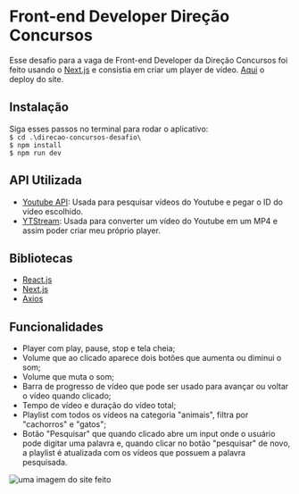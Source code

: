 # Front-end Developer Direção Concursos

Esse desafio para a vaga de Front-end Developer da Direção Concursos foi feito usando o [Next.js](https://nextjs.org/docs/getting-started) e consistia em criar um player de vídeo. [Aqui](https://direcao-challenge.vercel.app/) o deploy do site.

## Instalação
Siga esses passos no terminal para rodar o aplicativo:<br>
``$ cd .\direcao-concursos-desafio\``<br>
``$ npm install``<br>
``$ npm run dev``

## API Utilizada
- [Youtube API](https://developers.google.com/youtube/v3/docs?hl=pt-br): Usada para pesquisar vídeos do Youtube e pegar o ID do vídeo escolhido.
- [YTStream](https://rapidapi.com/ytjar/api/ytstream-download-youtube-videos): Usada para converter um vídeo do Youtube em um MP4 e assim poder criar meu próprio player.

## Bibliotecas
- [React.js](https://reactjs.org/)
- [Next.js](https://nextjs.org/docs/getting-started)
- [Axios](https://axios-http.com/ptbr/docs/intro)

## Funcionalidades
- Player com play, pause, stop e tela cheia;
- Volume que ao clicado aparece dois botões que aumenta ou diminui o som;
- Volume que muta o som;
- Barra de progresso de vídeo que pode ser usado para avançar ou voltar o vídeo quando clicado;
- Tempo de vídeo e duração do vídeo total;
- Playlist com todos os vídeos na categoria "animais", filtra por "cachorros" e "gatos";
- Botão "Pesquisar" que quando clicado abre um input onde o usuário pode digitar uma palavra e, quando clicar no botão "pesquisar" de novo, a playlist é atualizada com os vídeos que possuem a palavra pesquisada.

![uma imagem do site feito](https://i.imgur.com/P9LYo2R.jpg)
